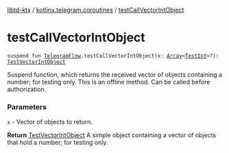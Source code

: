[libtd-ktx](../index.md) / [kotlinx.telegram.coroutines](index.md) / [testCallVectorIntObject](./test-call-vector-int-object.md)

# testCallVectorIntObject

`suspend fun `[`TelegramFlow`](../kotlinx.telegram.core/-telegram-flow/index.md)`.testCallVectorIntObject(x: `[`Array`](https://kotlinlang.org/api/latest/jvm/stdlib/kotlin/-array/index.html)`<`[`TestInt`](https://tdlibx.github.io/td/docs/org/drinkless/td/libcore/telegram/TdApi.TestInt.html)`>?): `[`TestVectorIntObject`](https://tdlibx.github.io/td/docs/org/drinkless/td/libcore/telegram/TdApi.TestVectorIntObject.html)

Suspend function, which returns the received vector of objects containing a number; for testing
only. This is an offline method. Can be called before authorization.

### Parameters

`x` - Vector of objects to return.

**Return**
[TestVectorIntObject](https://tdlibx.github.io/td/docs/org/drinkless/td/libcore/telegram/TdApi.TestVectorIntObject.html) A simple object containing a vector of objects that hold a number;
for testing only.

